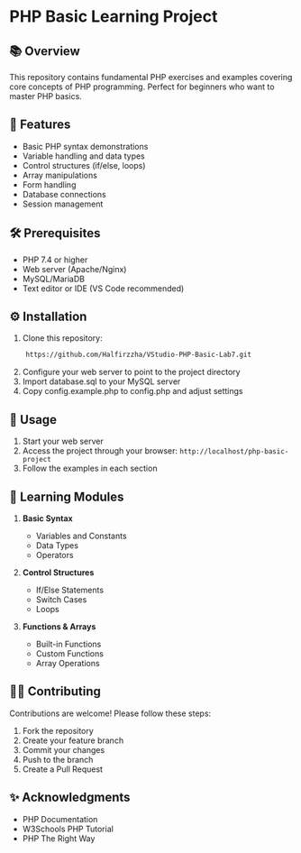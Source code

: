 
# PHP Basic Learning Project

## 📚 Overview
This repository contains fundamental PHP exercises and examples covering core concepts of PHP programming. Perfect for beginners who want to master PHP basics.

## 🎯 Features
- Basic PHP syntax demonstrations
- Variable handling and data types
- Control structures (if/else, loops)
- Array manipulations
- Form handling
- Database connections
- Session management

## 🛠️ Prerequisites
- PHP 7.4 or higher
- Web server (Apache/Nginx)
- MySQL/MariaDB
- Text editor or IDE (VS Code recommended)

## ⚙️ Installation
1. Clone this repository:
```bash
    https://github.com/Halfirzzha/VStudio-PHP-Basic-Lab7.git
```
2. Configure your web server to point to the project directory
3. Import database.sql to your MySQL server
4. Copy config.example.php to config.php and adjust settings

## 🚀 Usage
1. Start your web server
2. Access the project through your browser: `http://localhost/php-basic-project`
3. Follow the examples in each section

## 📝 Learning Modules
1. **Basic Syntax**
   - Variables and Constants
   - Data Types
   - Operators

2. **Control Structures**
   - If/Else Statements
   - Switch Cases
   - Loops

3. **Functions & Arrays**
   - Built-in Functions
   - Custom Functions
   - Array Operations

## 👨‍💻 Contributing
Contributions are welcome! Please follow these steps:
1. Fork the repository
2. Create your feature branch
3. Commit your changes
4. Push to the branch
5. Create a Pull Request

## ✨ Acknowledgments
- PHP Documentation
- W3Schools PHP Tutorial
- PHP The Right Way
